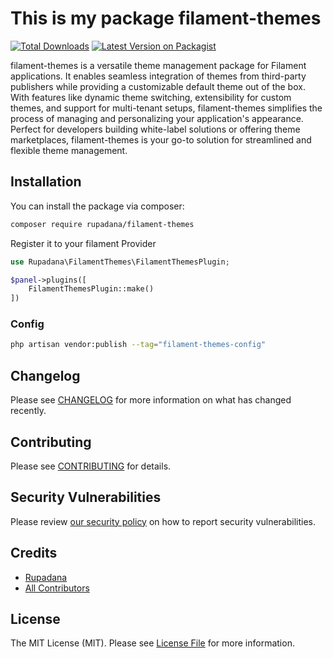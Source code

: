# This is my package filament-themes


[![Total Downloads](https://img.shields.io/packagist/dt/rupadana/filament-themes.svg?style=flat-square)](https://packagist.org/packages/rupadana/filament-themes)
[![Latest Version on Packagist](https://img.shields.io/packagist/v/rupadana/filament-themes.svg?style=flat-square)](https://packagist.org/packages/rupadana/filament-themes)


filament-themes is a versatile theme management package for Filament applications. It enables seamless integration of themes from third-party publishers while providing a customizable default theme out of the box. With features like dynamic theme switching, extensibility for custom themes, and support for multi-tenant setups, filament-themes simplifies the process of managing and personalizing your application's appearance. Perfect for developers building white-label solutions or offering theme marketplaces, filament-themes is your go-to solution for streamlined and flexible theme management.

## Installation

You can install the package via composer:

```bash
composer require rupadana/filament-themes
```

Register it to your filament Provider

```php
use Rupadana\FilamentThemes\FilamentThemesPlugin;

$panel->plugins([
    FilamentThemesPlugin::make()
])
```

### Config

```bash
php artisan vendor:publish --tag="filament-themes-config"
```
## Changelog

Please see [CHANGELOG](CHANGELOG.md) for more information on what has changed recently.

## Contributing

Please see [CONTRIBUTING](.github/CONTRIBUTING.md) for details.

## Security Vulnerabilities

Please review [our security policy](../../security/policy) on how to report security vulnerabilities.

## Credits

- [Rupadana](https://github.com/rupadana)
- [All Contributors](../../contributors)

## License

The MIT License (MIT). Please see [License File](LICENSE.md) for more information.

